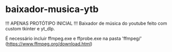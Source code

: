 # baixador-musica-ytb
!!! APENAS PROTÓTIPO INICIAL !!!
 Baixador de música do youtube feito com custom tkinter e yt_dlp.

 É necessário incluir ffmpeg.exe e ffprobe.exe na pasta 'ffmpeg/' (https://www.ffmpeg.org/download.html)
